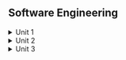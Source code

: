 ## Software Engineering
<details>
<summary>Unit 1</summary>

- Software 
  - Introduction
     - Set of program.
  - Characteristics
    - Functionality
    - Relability
    - 
  - Components
  - Applications
  - Software Process Model
  - Software Development Life Cycle
- Models
  - Introduction
  - Waterfall Model
  - Spiral Model
  - Prototyping Model
- Software Poject Management
  - Introduction 
  - Concept
  - Components
- Metrics
  - Introduction
  - Role of metrics 
  - Types of Metrics
    - Product Metrics
    - Process Metrics
    - Project Metrics
  - Normalization of Metrics
    - Size Oriented Metrics
    - Function Oriented Metrics
- Measurement
  - Introduction
  - Principles of Measurement
    - Formulation
    - Colection
    - Analysis
    - Interpretation
    - Feedback 
  - Types of Measurement
    - Direct Measurement
    - Indirect Measurement
</details>

<details>
<summary>Unit 2</summary>

- Software Project Planning 
  - Objective
  - Guidelines
  - Process
  - Activities
  - Decomposition Techniques
  - Software Sizing
  - Problem Based Estimation
  - Cost estimation Model
  - COCOMO Model
  - The software Equation
- System Analysis
  - Introduction
  - Design
  - Principles of Structured Analysis
  - Requirement Analysis
  - Software requirement Specification
  - Entity Relationship Diagram
  - Data Dictionary
  - Notations Tables of Data Dictionary
</details>


<details>
<summary>Unit 3</summary>

- Software Design
  - Introduction
    - Mechanism to convert user requirements into sutable forms which helps the progrmmer in software coding and implementaion.
    - SRS documentaion into simple form (`design`).
    - Representing the clint's requirement. 
    - In `SDLC` phase Design is the first steps to move the consentration from problem domain to solution domain.
    - Elements of a System
      - **Architecture** : Flowchart
      - **Modules** : Focus on specific task like in sign up page username section is a kind of module that only takes the name of user. Password section takes the password. 
      - **Component** : Perform a perticular functionality like sign up page store the data of user in database. login page porvide permission to authorized user.
      - **Interface** : Connection of diffrent components and make a interface. eg: connection of components like signup page, login page, Home page, Product page, and Contact page makes the interface of a website.
      - **Data** : To manage the information of the system.
    - Levels of Software Design
      - **Interface Design :** UI/UX Design, Ignored Working of internal system like flow of data.
      - **Architecture Design :** Focused on flow of data from module to module and component to component. 
      - **Detailed Design :** Focused on flow of the data how modules intract with other modules and components eg: modules of login page provide data to the server that gives permission to access the home page components. 

  - Objective
    - **Correctness :** Correctly implemented.
    - **Understandability :** Easy to understand and implement.
    - **Efficiency :** consider-Resource,time & cost.
    - **Maintainability :** Easy to update & modify.
  - Principles
    - **Should not suffer from "Tunnel Vision" :** Not only focus on completing the process but also focus on other effects.
    - **Tracable to analysis model :** Easy to trace all the steps and follow all the software requirements to devlop high quality products.
    - **Should not "Reinvent the wheel" :** Don't create a thing that is already exist. It will increase the overall development.
    - **Accommodate Change :** Software should adjust there self according the user requirment.
    - **Quality :** During the evaluation of the design, the quality of the design needs to be checked and focused upon.
    - **Review to discover error :** During the evaluation of the design, check the comming error and improve it.
    - **Design is not coding and coding is not design :** Design means to implement the logical way to sovle the problem and coding means to use the programming language to solve the logic.
  - Concepts
    - **Abstraction :** Hidding the complex logic from user.
    - **Modularity :** To implement the complex component, partition the component into smaller modules each dealing with a single task.
    - **Architecture :** It acts as a software development blueprint and a flowchart.
    - **Refinement :** Refinement is removing impurities and improving the quality of something. It deals with identifying and correcting possible errors.
    - **Information and data hiding :** give permission to access the different module. eg: Permission like private(Restricated from outside class) and public(have access of any outside calss).
- Methodologies
  - Introduction
    - Understand the problem
    - Focused on User requirment
    - Defining overall system design
  - Data Design
    - how data will be stored, accessed, manipulated, and secured to meet the requirements of the software application.
    - **Data Modeling :** Conceptual representation of data entity, attributes, relationship within a system. eg: ERD (Entity relationship diagram). 
    - **Database design :** Converting conceptual representation of data itno a physical database. eg: tables,columns,data type etc.
    - **Data security and access :** To provide the access to the data accroding to the importance and also use retional database like NoSql.
  - Architectural Design
    - Over all stractural of a system deals with components, intrface and communication between the modules and components. Mainly focused on modularity,scalablity and maintainability.
    - **Component Identification :** Deal with componet and there functionality.
    - **Interface Design :** Deal with communication between components.
  - Procedural Design
    - Focused area system functionality and effciently.
    - **Algorithm Design :** Design specific algorithm for specific task.
    - **Coding :** Implement by programming language.
  - Object Oriented Concepts
    - Key aspact are modularity, code reuseablity and maintainability.
    - **Class :** Perform specific task.
    - **Object :** Define functionaliy of an component using diffrent classes.
    - **Inheritance :** Allow sub calsses to use the specification of parent class.
    - **Polymorphism :** Using same code for diffrent uses also.
- Testing
  - Introduction
    - Testing the the operation to find the error using some techiniques like verification and validation.
  - Testing Fundamentals
    - Operability
      - If a system is designed and implemented with quality in mind, relatively few bugs will block the execution of tests.
    - Observability
      - "What you see is what you test". Input provided as part of testing produce distinct outputs.
    - Cntrollability
      - "The better we can control the software, the more testing can be automated and optimized." All possible outputs can be generated through some combination of input.
    - Simplicity
      - "The less there is to test, the more quickly we can test it." The program should exhibit functional simplicity, structural simplicity, and code simplicity.
    - Understandability
      - The more information we have, the smarter we will test."
  - Objective of Software testing 
    - d
  - Priciples of testing fundamentals
  - Software Testability
  - Test Cases
  - Types of test cases
  - Unit testing
  - White Box Testing
  - Black Box Testing
  - Testing Strategies
    - Validation
    - Verification
    - Integration Testing 

</details>
